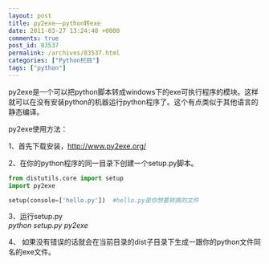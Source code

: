 ```yaml
---
layout: post
title: py2exe——python转exe
date: 2011-03-27 13:24:48 +0000
comments: true
post_id: 83537
permalink: /archives/83537.html
categories: ["Python栏目"]
tags: ["python"]
---
```


py2exe是一个可以把python脚本转成windows下的exe可执行程序的模块。这样就可以在没有安装python的机器运行python程序了。这个有点类似于其他语言的静态编译。

py2exe使用方法：

1、首先下载安装，http://www.py2exe.org/

2、在你的python程序的同一目录下创建一个setup.py脚本。

``` python
from distutils.core import setup
import py2exe

setup(console=['hello.py'])  #hello.py是你想要转换的文件
```

3、运行setup.py  
<em>python setup.py py2exe</em>

4、 如果没有错误的话就会在当前目录的dist子目录下生成一跟你的python文件同名的exe文件。
